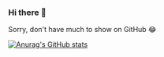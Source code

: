 ### Hi there 👋
Sorry, don't have much to show on GitHub 😂

<!--
**wujun234/wujun234** is a ✨ _special_ ✨ repository because its `README.md` (this file) appears on your GitHub profile.

Here are some ideas to get you started:

- 🔭 I’m currently working on ...
- 🌱 I’m currently learning ...
- 👯 I’m looking to collaborate on ...
- 🤔 I’m looking for help with ...
- 💬 Ask me about ...
- 📫 How to reach me: ...
- 😄 Pronouns: ...
- ⚡ Fun fact: ...
-->

[![Anurag's GitHub stats](https://github-readme-wujun.vercel.app/api?username=wujun234&show_icons=true)](https://github.com/anuraghazra/github-readme-stats)
